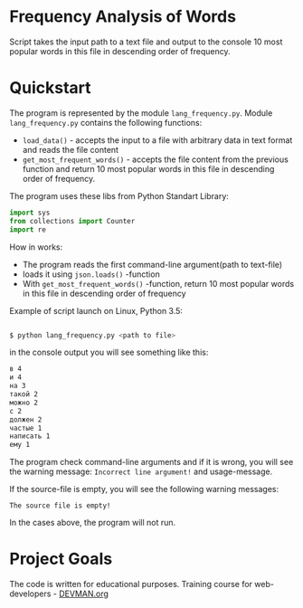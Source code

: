 # Frequency Analysis of Words

Script takes the input path to a text file and output to the console 10 most popular words in this file in descending order of frequency.

# Quickstart

The program is represented by the module ```lang_frequency.py```.
Module ```lang_frequency.py``` contains the following functions:

- ```load_data()``` - accepts the input to a file with arbitrary data in text format and reads the file content
- ```get_most_frequent_words()``` - accepts the file content  from the previous function and return 10 most popular words in this file in descending order of frequency.

The program uses these libs from Python Standart Library:

```python
import sys
from collections import Counter
import re

```

How in works:
- The program reads  the first command-line argument(path to text-file)
- loads it using  ```json.loads()``` -function
- With ```get_most_frequent_words()``` -function, return 10 most popular words in this file in descending order of frequency

Example of script launch on Linux, Python 3.5:

```bash

$ python lang_frequency.py <path to file>

```
in the console  output you will see something  like this:
```bash
в 4
и 4
на 3
такой 2
можно 2
с 2
должен 2
частые 1
написать 1
ему 1
```

The program check command-line arguments and if it is wrong,  you will see the warning message:
```Incorrect line argument!```
and usage-message.

If the  source-file is empty,  you will see the following warning messages:

```The source file is empty!```


In the cases above, the program will not run.


# Project Goals

The code is written for educational purposes. Training course for web-developers - [DEVMAN.org](https://devman.org)
